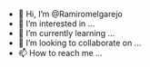 - 👋 Hi, I’m @Ramiromelgarejo
- 👀 I’m interested in ...
- 🌱 I’m currently learning ...
- 💞️ I’m looking to collaborate on ...
- 📫 How to reach me ...

<!---
Ramiromelgarejo/Ramiromelgarejo is a ✨ special ✨ repository because its `README.md` (this file) appears on your GitHub profile.
You can click the Preview link to take a look at your changes.
--->
